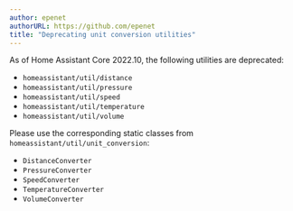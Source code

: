 ```yaml
---
author: epenet
authorURL: https://github.com/epenet
title: "Deprecating unit conversion utilities"
---
```


As of Home Assistant Core 2022.10, the following utilities are deprecated:

  - `homeassistant/util/distance`
  - `homeassistant/util/pressure`
  - `homeassistant/util/speed`
  - `homeassistant/util/temperature`
  - `homeassistant/util/volume`

Please use the corresponding static classes from `homeassistant/util/unit_conversion`:

  - `DistanceConverter`
  - `PressureConverter`
  - `SpeedConverter`
  - `TemperatureConverter`
  - `VolumeConverter`
